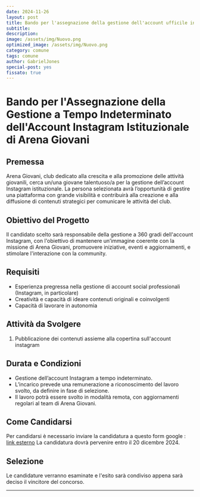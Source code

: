 ```yaml
---
date: 2024-11-26
layout: post
title: Bando per l'assegnazione della gestione dell'account ufficile insagram "agpresidentoffice"!
subtitle: 
description: 
image: /assets/img/Nuovo.png
optimized_image: /assets/img/Nuovo.png
category: comune
tags: comune
author: GabrielJones
special-post: yes
fissato: true
---
```

# Bando per l'Assegnazione della Gestione a Tempo Indeterminato dell'Account Instagram Istituzionale di Arena Giovani

## Premessa
Arena Giovani, club dedicato alla crescita e alla promozione delle attività giovanili, cerca un/una giovane talentuoso/a per la gestione dell’account Instagram istituzionale. La persona selezionata avrà l’opportunità di gestire una piattaforma con grande visibilità e contribuirà alla creazione e alla diffusione di contenuti strategici per comunicare le attività del club.

## Obiettivo del Progetto
Il candidato scelto sarà responsabile della gestione a 360 gradi dell'account Instagram, con l'obiettivo di mantenere un’immagine coerente con la missione di Arena Giovani, promuovere iniziative, eventi e aggiornamenti, e stimolare l'interazione con la community.

## Requisiti
- Esperienza pregressa nella gestione di account social professionali (Instagram, in particolare)
- Creatività e capacità di ideare contenuti originali e coinvolgenti
- Capacità di lavorare in autonomia

## Attività da Svolgere
1. Pubblicazione dei contenuti assieme alla copertina sull'account instagram
## Durata e Condizioni
- Gestione dell’account Instagram a tempo indeterminato.
- L’incarico prevede una remunerazione a riconoscimento del lavoro svolto, da definire in fase di selezione.
- Il lavoro potrà essere svolto in modalità remota, con aggiornamenti regolari al team di Arena Giovani.

## Come Candidarsi
Per candidarsi è necessario inviare la candidatura a questo form google : [link esterno](https://docs.google.com/forms/d/e/1FAIpQLSf4M-7P1LRnNhl08pMUTtzrWmyjknrKvsv2mgEu7vGgi0Ix1Q/viewform?usp=sf_link)
La candidatura dovrà pervenire entro il 20 dicembre 2024.

## Selezione
Le candidature verranno esaminate e l'esito sarà condiviso appena sarà deciso il vincitore del concorso.

---
